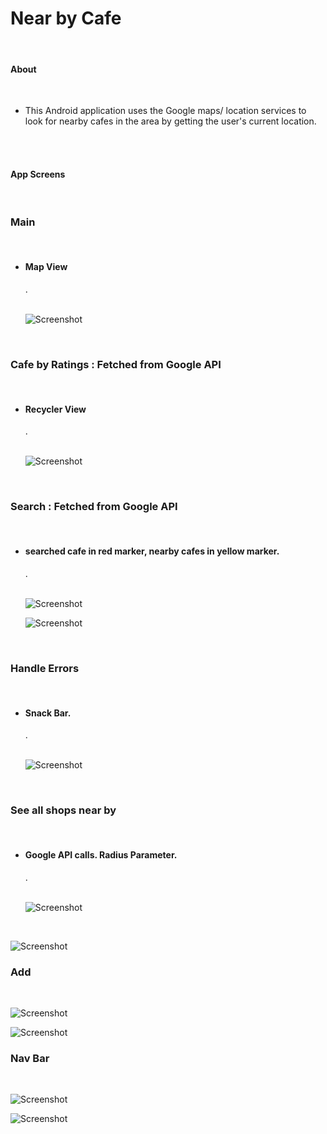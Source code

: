 <h1>
Near by Cafe</h1><br>


 <h4>About</h4><br>
 <ul>
 <li>This Android application uses the Google maps/ location services to look for nearby cafes in the area by getting the user's current location. </li><br>
 </ul><br> 
 


<h4>App Screens</h4><br>

<h3>Main</h3><br>

<ul>
 <li><h4> Map View </h4>.</li><br>

![Screenshot](1.png)

 </ul><br> 

<h3>Cafe by Ratings : Fetched from Google API</h3><br>

<ul>
 <li><h4> Recycler View </h4>.</li><br>

![Screenshot](2.png)

 </ul><br> 

<h3>Search : Fetched from Google API</h3><br>

<ul>
 <li><h4> searched cafe in red marker, nearby cafes in yellow marker. </h4>.</li><br>

![Screenshot](3.png)

![Screenshot](4.png)


 </ul><br> 


<h3>Handle Errors</h3><br>

<ul>
 <li><h4> Snack Bar. </h4>.</li><br>

![Screenshot](5.png)


 </ul><br> 

 <h3>See all shops near by</h3><br>

<ul>
 <li><h4> Google API calls. Radius Parameter. </h4>.</li><br>

![Screenshot](6.png)


 </ul><br> 







![Screenshot](2.png)


<h3>Add</h3><br>

![Screenshot](3.png)

![Screenshot](6.png)


<h3>Nav Bar</h3><br>

![Screenshot](4.png)

![Screenshot](5.png)






